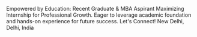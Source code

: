 Empowered by Education: Recent Graduate & MBA Aspirant Maximizing Internship for Professional Growth. Eager to leverage academic foundation and hands-on experience for future success. Let's Connect!
New Delhi, Delhi, India

<!---
amrit3001/amrit3001 is a ✨ special ✨ repository because its `README.md` (this file) appears on your GitHub profile.
You can click the Preview link to take a look at your changes.
--->
